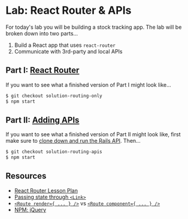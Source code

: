 # Lab: React Router & APIs

For today's lab you will be building a stock tracking app. The lab will be broken down into two parts...
  1. Build a React app that uses `react-router`
  2. Communicate with 3rd-party and local APIs

## Part I: [React Router](part-i.md)

If you want to see what a finished version of Part I might look like...

```bash
$ git checkout solution-routing-only
$ npm start
```

## Part II: [Adding APIs](part-ii.md)

If you want to see what a finished version of Part II might look like, first make sure to [clone down and run the Rails API](https://github.com/ga-wdi-exercises/react-router-lab-api). Then...

```bash
$ git checkout solution-routing-apis
$ npm start
```

## Resources

- [React Router Lesson Plan](https://github.com/ga-wdi-lessons/react-router)
- [Passing state through `<Link>`](https://reacttraining.com/react-router/web/api/Link/to-object)
- [`<Route render={ ... } />`](https://reacttraining.com/react-router/web/api/Route/render-func) vs [`<Route component={ ... } />`](https://reacttraining.com/react-router/web/api/Route/component)
- [NPM: jQuery](https://www.npmjs.com/package/jquery)
